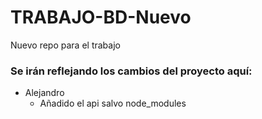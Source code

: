 # TRABAJO-BD-Nuevo

Nuevo repo para el trabajo

### Se irán reflejando los cambios del proyecto aquí:
- Alejandro
  * Añadido el api salvo node_modules

